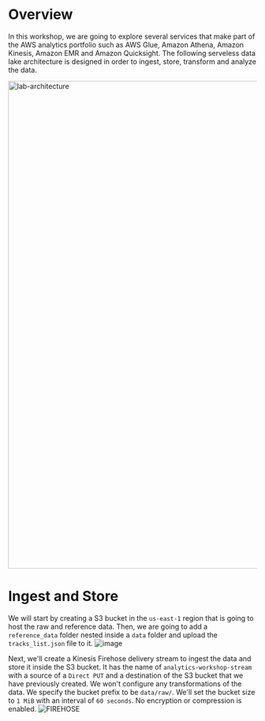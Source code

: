 # Overview
In this workshop, we are going to explore several services that make part of the AWS analytics portfolio such as AWS Glue, Amazon Athena, Amazon Kinesis, Amazon EMR and Amazon 
Quicksight. The following serveless data lake architecture is designed in order to ingest, store, transform and analyze the data. 

<img width="989" alt="lab-architecture" src="https://github.com/xhelma/12weekawsworkshopchallenge/assets/97184575/c14f4f81-48b4-47b7-b10c-7aa986b39425">

# Ingest and Store
We will start by creating a S3 bucket in the `us-east-1` region that is going to host the raw and reference data. Then, we are going to add a `reference_data` folder nested inside a `data` folder and upload the `tracks_list.json` file to it. 
![image](https://github.com/xhelma/12weekawsworkshopchallenge/assets/97184575/17998014-c33f-4eb3-a668-f31b6002d9c6)

Next, we'll create a Kinesis Firehose delivery stream to ingest the data and store it inside the S3 bucket. It has the name of `analytics-workshop-stream` with a source of a `Direct PUT` and a destination of the S3 bucket that we have previously created. We won't configure any transformations of the data. We specify the bucket prefix to be `data/raw/`.
We'll set the bucket size to `1 MiB` with an interval of `60 seconds`. No encryption or compression is enabled.
![FIREHOSE](https://github.com/xhelma/12weekawsworkshopchallenge/assets/97184575/fbc65ef3-b9ff-463c-a422-03af743e909b)
